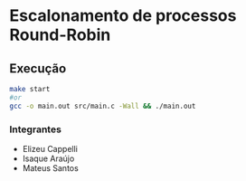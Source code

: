 # Escalonamento de processos Round-Robin

## Execução
```bash
make start
#or
gcc -o main.out src/main.c -Wall && ./main.out 
```

### Integrantes

- Elizeu Cappelli
- Isaque Araújo
- Mateus Santos